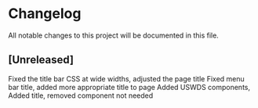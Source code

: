 # Changelog
All notable changes to this project will be documented in this file.

## [Unreleased]
Fixed the title bar CSS at wide widths, adjusted the page title
Fixed menu bar title, added more appropriate title to page
Added USWDS components, Added title, removed component not needed
